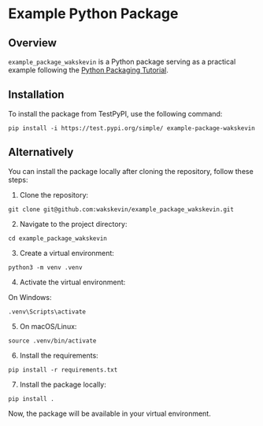 # Example Python Package

## Overview

`example_package_wakskevin` is a Python package serving as a practical example following the [Python Packaging Tutorial](https://packaging.python.org/en/latest/tutorials/packaging-projects/).

## Installation

To install the package from TestPyPI, use the following command:

```shell
pip install -i https://test.pypi.org/simple/ example-package-wakskevin
```

## Alternatively
You can install the package locally after cloning the repository, follow these steps:

1. Clone the repository:

```shell
git clone git@github.com:wakskevin/example_package_wakskevin.git
```

2. Navigate to the project directory:

```shell
cd example_package_wakskevin
```

3. Create a virtual environment:

```shell
python3 -m venv .venv
```

4. Activate the virtual environment:

On Windows:

```shell
.venv\Scripts\activate
```

5. On macOS/Linux:

```shell
source .venv/bin/activate
```

6. Install the requirements:

```shell
pip install -r requirements.txt
```

7. Install the package locally:

```shell
pip install .
```

Now, the package will be available in your virtual environment.